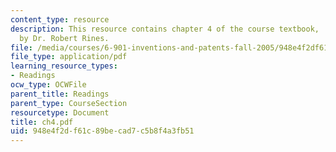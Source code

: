 ```yaml
---
content_type: resource
description: This resource contains chapter 4 of the course textbook, 'Create or Perish',
  by Dr. Robert Rines.
file: /media/courses/6-901-inventions-and-patents-fall-2005/948e4f2df61c89becad7c5b8f4a3fb51_ch4.pdf
file_type: application/pdf
learning_resource_types:
- Readings
ocw_type: OCWFile
parent_title: Readings
parent_type: CourseSection
resourcetype: Document
title: ch4.pdf
uid: 948e4f2d-f61c-89be-cad7-c5b8f4a3fb51
---
```

